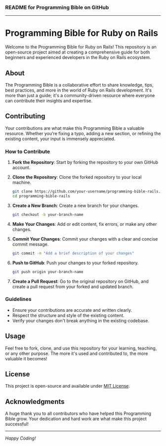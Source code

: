 ### README for Programming Bible on GitHub

---

# Programming Bible for Ruby on Rails

Welcome to the Programming Bible for Ruby on Rails! This repository is an open-source project aimed at creating a comprehensive guide for both beginners and experienced developers in the Ruby on Rails ecosystem.

## About

The Programming Bible is a collaborative effort to share knowledge, tips, best practices, and more in the world of Ruby on Rails development. It's more than just a guide; it's a community-driven resource where everyone can contribute their insights and expertise.

## Contributing

Your contributions are what make this Programming Bible a valuable resource. Whether you're fixing a typo, adding a new section, or refining the existing content, your input is immensely appreciated.

### How to Contribute

1. **Fork the Repository**: Start by forking the repository to your own GitHub account.

2. **Clone the Repository**: Clone the forked repository to your local machine.

   ```bash
   git clone https://github.com/your-username/programming-bible-rails.git
   cd programming-bible-rails
   ```

3. **Create a New Branch**: Create a new branch for your changes.

   ```bash
   git checkout -b your-branch-name
   ```

4. **Make Your Changes**: Add or edit content, fix errors, or make any other changes.

5. **Commit Your Changes**: Commit your changes with a clear and concise commit message.

   ```bash
   git commit -m "Add a brief description of your changes"
   ```

6. **Push to GitHub**: Push your changes to your forked repository.

   ```bash
   git push origin your-branch-name
   ```

7. **Create a Pull Request**: Go to the original repository on GitHub, and create a pull request from your forked and updated branch.

### Guidelines

- Ensure your contributions are accurate and written clearly.
- Respect the structure and style of the existing content.
- Verify your changes don't break anything in the existing codebase.

## Usage

Feel free to fork, clone, and use this repository for your learning, teaching, or any other purpose. The more it's used and contributed to, the more valuable it becomes!

## License

This project is open-source and available under [MIT License](LICENSE).

## Acknowledgments

A huge thank you to all contributors who have helped this Programming Bible grow. Your dedication and hard work are what make this project successful!

---

*Happy Coding!*
